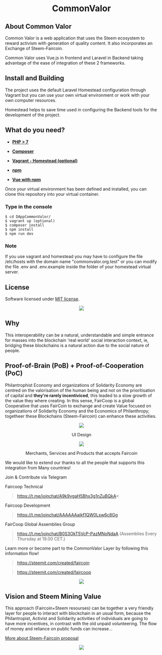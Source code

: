 <h1 align="center"> CommonValor</h1>

## About Common Valor

Common Valor is a web application that uses the Steem ecosystem to reward activism with generation of quality content. It also incorporates an Exchange of Steem-Faircoin.

Common Valor uses Vue.js in frontend and Laravel in Backend taking advantage of the ease of integration of these 2 frameworks.

## Install and Building

The project uses the default Laravel Homestead configuration through Vagrant but you can use your own virtual environment or work with your own computer resources. 

Homestead helps to save time used in configuring the Backend tools for the development of the project.



## What do you need?

- **[PHP > 7](http://php.net/manual/es/intro-whatis.php)**

- **[Composer](https://getcomposer.org/)**

- **[Vagrant - Homestead (optional)](https://laravel.com/docs/5.7/homestead)**

- **[npm](https://www.npmjs.com/)**

- **[Vue with npm](https://vuejs.org/v2/guide/installation.html/)**


Once your virtual environment has been defined and installed, you can clone this repository into your virtual container. 

<h3>Type in the console</h3>

```
$ cd DAppCommonValor/
$ vagrant up (optional)
$ composer install 
$ npm install 
$ npm run dev
```

### Note
If you use vagrant and homestead you may have to configure the file /etc/hosts with the domain name "commonvalor.org.test" or you can modify the file .env and .env.example inside the folder of your homestead virtual server.


## License

Software licensed under [MIT license](https://opensource.org/licenses/MIT).


<p align="center"><img src="https://media.discordapp.net/attachments/508186494687772672/525495085618692126/unknown.png"></p>

## Why

This interoperability can be a natural, understandable and simple entrance for masses into the blockchain 'real world' social interaction context, ie, bridging these blockchains is a natural action due to the social nature of people. 


## Proof-of-Brain (PoB) + Proof-of-Cooperation (PoC)

Philantrophist Economy and organizations of Solidarity Economy are centred on the valorisation of the human being and not on the prioritisation of capital and **they're rarely incentiviced**, this leaded to a slow growth of the value they where creating. In this sense, FairCoop is a global Cooperative that uses FairCoin to exchange and create Value focused on organizations of Solidarity Economy and the Economics of Philanthropy; togetheer these Blockchains (Steem-Faircoin) can enhance these activities.

<p align="center"><img src="https://media.discordapp.net/attachments/508186494687772672/528258368033521680/unknown.png"></p>
<p align="center"> UI Design </p>
<p align="center"><img src="https://i.imgsafe.org/e4/e4ad05dbb6.png"></p>
<p align="center"> Merchants, Services and Products that accepts Faircoin </p>


We would like to extend our thanks to all the people that supports this integration from Many countries!

Join & Contribute vía Telegram

Faircoop Technical

>  https://t.me/joinchat/A9k9vgaH5Bhx3g1nZuBQkA<

Faircoop Development

>  https://t.me/joinchat/AAAAAAaikf1QW0Lsw6c8Gg

FairCoop Global Assemblies Group

> https://t.me/joinchat/B0S3OkT5VcP-PazMNoNdaA (Assemblies Every Thursday at 19.00 CET.)

Learn more or become part to the CommonValor Layer by following this information flow!

> https://steemit.com/created/faircoin

> https://steemit.com/created/faircoop

<p></p>
<p></p>

<p align="center"> <img src="https://i.imgsafe.org/ea/ea488b8fae.jpeg"></p>


## Vision and Steem Mining Value

This approach (Faircoin+Steem resourses) can be together a very friendly layer for people to interact with blockchain in an usual form, because the Philantropist, Activist and Solidarity activities of individuals are going to have more incentives, in contrast with the old unpaid volunteering. The flow of money and reliance on public funds can increase... 

[More about Steem-Faircoin proposal](https://docs.google.com/document/d/19nDhpQXi9zLZf9O7IWbDc9MIsr-k7OSlcGv2zZlZwrs/edit)

<p align="center"><img src="https://i.imgur.com/LRSajmF.jpg"></p>
